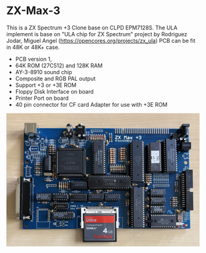 # ZX-Max-3
This is a ZX Spectrum +3 Clone base on CLPD EPM7128S. The ULA implement is base on "ULA chip for ZX Spectrum" project by Rodriguez Jodar, Miguel Angel (https://opencores.org/projects/zx_ula)
PCB can be fit in 48K or 48K+ case.

- PCB version 1,
- 64K ROM (27C512) and 128K RAM
- AY-3-8910 sound chip
- Composite and RGB PAL output
- Support +3 or +3E ROM
- Floppy Disk Interface on board
- Printer Port on board
- 40 pin connector for CF card Adapter for use with +3E ROM

![Board](https://github.com/DonSuperfo/ZX-Max-3/blob/main/Issue%201/ZX%20Max%20%2B3%20Issue%201.jpg)

